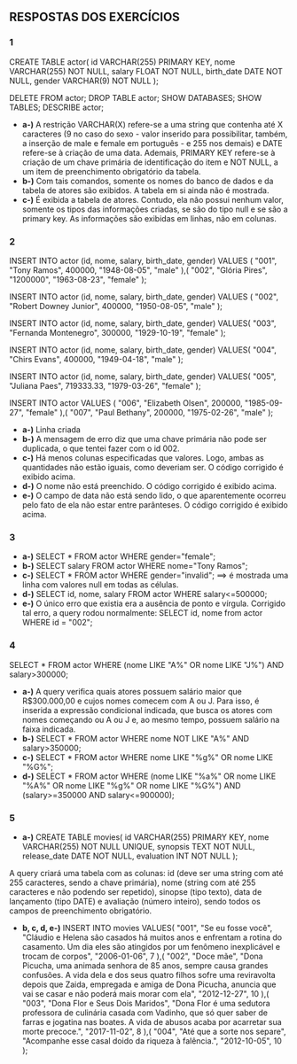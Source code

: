 ## RESPOSTAS DOS EXERCÍCIOS

### 1
CREATE TABLE actor(
id VARCHAR(255) PRIMARY KEY,
nome VARCHAR(255) NOT NULL,
salary FLOAT NOT NULL,
birth_date DATE NOT NULL,
gender VARCHAR(9) NOT NULL
);

DELETE FROM actor;
DROP TABLE actor;
SHOW DATABASES;
SHOW TABLES;
DESCRIBE actor;

- **a-)** A restrição VARCHAR(X) refere-se a uma string que contenha até X caracteres (9 no caso do sexo - valor inserido para possibilitar, também, a inserção de male e female em português - e 255 nos demais) e DATE refere-se à criação de uma data. Ademais, PRIMARY KEY refere-se à criação de um chave primária de identificação do item e NOT NULL, a um item de preenchimento obrigatório da tabela. 
- **b-)** Com tais comandos, somente os nomes do banco de dados e da tabela de atores são exibidos. A tabela em si ainda não é mostrada.
- **c-)** É exibida a tabela de atores. Contudo, ela não possui nenhum valor, somente os tipos das informações criadas, se são do tipo null e se são a primary key. As informações são exibidas em linhas, não em colunas. 

### 2

INSERT INTO actor (id, nome, salary, birth_date, gender)
VALUES (
"001",
"Tony Ramos",
400000,
"1948-08-05",
"male"
),(
"002",
"Glória Pires",
"1200000",
"1963-08-23",
"female"
);

INSERT INTO actor (id, nome, salary, birth_date, gender)
VALUES (
"002",
"Robert Downey Junior",
400000,
"1950-08-05",
"male"
);

INSERT INTO actor (id, nome, salary, birth_date, gender)
VALUES(
  "003", 
  "Fernanda Montenegro",
  300000,
  "1929-10-19", 
  "female"
);

INSERT INTO actor (id, nome, salary, birth_date, gender)
VALUES(
  "004",
  "Chirs Evans",
  400000,
  "1949-04-18", 
  "male"
);

INSERT INTO actor (id, nome, salary, birth_date, gender)
VALUES(
  "005", 
  "Juliana Paes",
  719333.33,
  "1979-03-26", 
  "female"
);

INSERT INTO actor
VALUES (
"006",
"Elizabeth Olsen",
200000,
"1985-09-27",
"female"
),(
"007",
"Paul Bethany",
200000,
"1975-02-26",
"male"
);

- **a-)** Linha criada 
- **b-)** A mensagem de erro diz que uma chave primária não pode ser duplicada, o que tentei fazer com o id 002.
- **c-)** Há menos colunas especificadas que valores. Logo, ambas as quantidades não estão iguais, como deveriam ser. O código corrigido é exibido acima. 
- **d-)** O nome não está preenchido. O código corrigido é exibido acima.
- **e-)** O campo de data não está sendo lido, o que aparentemente ocorreu pelo fato de ela não estar entre parânteses. O código corrigido é exibido acima. 

### 3

- **a-)** SELECT * FROM actor WHERE gender="female";
- **b-)** SELECT salary FROM actor WHERE nome="Tony Ramos";
- **c-)** SELECT * FROM actor WHERE gender="invalid"; ==> é mostrada uma linha com valores null em todas as células.
- **d-)** SELECT id, nome, salary FROM actor WHERE salary<=500000;
- **e-)** O único erro que existia era a ausência de ponto e vírgula. Corrigido tal erro, a query rodou normalmente: SELECT id, nome from actor WHERE id = "002";

### 4

SELECT * FROM actor WHERE (nome LIKE "A%" OR nome LIKE "J%") AND salary>300000;

- **a-)** A query verifica quais atores possuem salário maior que R$300.000,00 e cujos nomes comecem com A ou J. Para isso, é inserida a expressão condicional indicada, que busca os atores com nomes começando ou A ou J e, ao mesmo tempo, possuem salário na faixa indicada. 
- **b-)** SELECT * FROM actor WHERE nome NOT LIKE "A%" AND salary>350000;
- **c-)** SELECT * FROM actor WHERE nome LIKE "%g%" OR nome LIKE "%G%";
- **d-)** SELECT * FROM actor WHERE (nome LIKE "%a%" OR nome LIKE "%A%" OR nome LIKE "%g%" OR nome LIKE "%G%") AND (salary>=350000 AND salary<=900000);

### 5

- **a-)** CREATE TABLE movies(
id VARCHAR(255) PRIMARY KEY,
nome VARCHAR(255) NOT NULL UNIQUE,
synopsis TEXT NOT NULL,
release_date DATE NOT NULL,
evaluation INT NOT NULL
);

A query criará uma tabela com as colunas: id (deve ser uma string com até 255 caracteres, sendo a chave primária), nome (string com até 255 caracteres e não podendo ser repetido), sinopse (tipo texto), data de lançamento (tipo DATE) e avaliação (número inteiro), sendo todos os campos de preenchimento obrigatório.

- **b, c, d, e-)** 
INSERT INTO movies 
VALUES(
"001",
"Se eu fosse você",
"Cláudio e Helena são casados há muitos anos e enfrentam a rotina do casamento. Um dia eles são atingidos por um fenômeno inexplicável e trocam de corpos",
"2006-01-06",
7
),(
"002",
"Doce mãe",
"Dona Picucha, uma animada senhora de 85 anos, sempre causa grandes confusões. A vida dela e dos seus quatro filhos sofre uma reviravolta depois que Zaida, empregada e amiga de Dona Picucha, anuncia que vai se casar e não poderá mais morar com ela",
"2012-12-27",
10
),(
"003",
"Dona Flor e Seus Dois Maridos",
"Dona Flor é uma sedutora professora de culinária casada com Vadinho, que só quer saber de farras e jogatina nas boates. A vida de abusos acaba por acarretar sua morte precoce.",
"2017-11-02",
8
),(
"004",
"Até que a sorte nos separe",
"Acompanhe esse casal doido da riqueza à falência.",
"2012-10-05",
10
);


